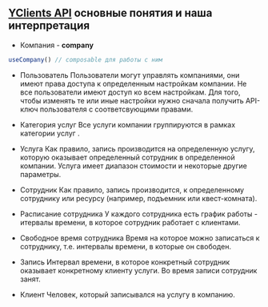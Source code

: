 ## [YClients API](https://developers.yclients.com/ru/#section/Koncepty-YCLIENTS-API) основные понятия и наша интерпретация

- Компания - **company**

```ts
useCompany() // composable для работы с ним
```

- Пользователь Пользователи могут управлять компаниями, они имеют права доступа к определенным настройкам компании. Не все пользователи имеют доступ ко всем настройкам. Для того, чтобы изменять те или иные настройки нужно сначала получить API-ключ пользователя с соответсвующими правами.

- Категория услуг Все услуги компании группируются в рамках категории услуг .

- Услуга Как правило, запись производится на определенную услугу, которую оказывает определенный сотрудник в определенной компании. Услуга имеет диапазон стоимости и некоторые другие параметры.

- Сотрудник Как правило, запись производится, к определенному сотруднику или ресурсу (например, подъемник или квест-комната).

- Расписание сотрудника У каждого сотрудника есть график работы - итервалы времени, в которое сотрудник работает с клиентами.

- Свободное время сотрудника Время на которое можно записаться к сотруднику, т.е. интервалы времени, в которые он свободен.

- Запись Интервал времени, в которое конкретный сотрудник оказывает конкретному клиенту услуги. Во время записи сотрудник занят.

- Клиент Человек, который записывался на услугу в компанию.

